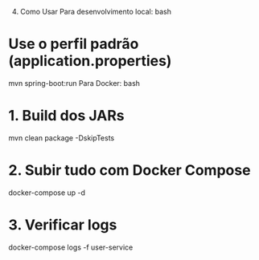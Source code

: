 4. Como Usar
Para desenvolvimento local:
bash
# Use o perfil padrão (application.properties)
mvn spring-boot:run
Para Docker:
bash
# 1. Build dos JARs
mvn clean package -DskipTests

# 2. Subir tudo com Docker Compose
docker-compose up -d

# 3. Verificar logs
docker-compose logs -f user-service
